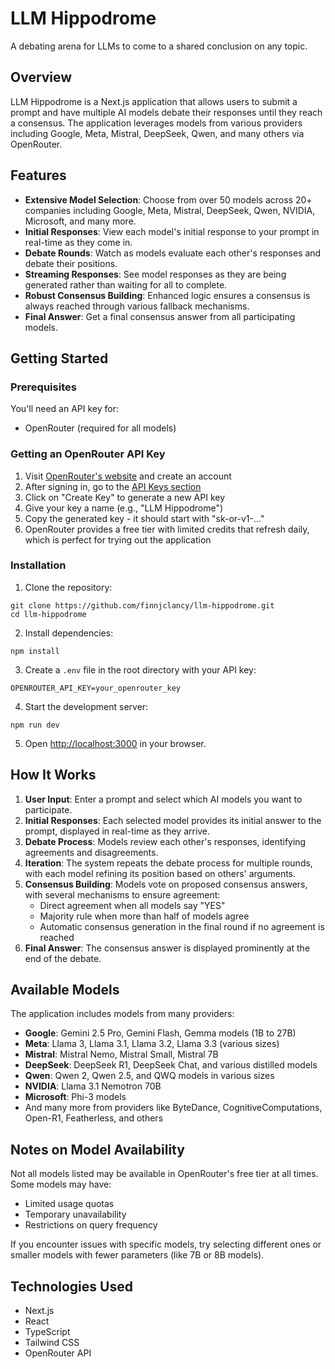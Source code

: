 # LLM Hippodrome

A debating arena for LLMs to come to a shared conclusion on any topic.

## Overview

LLM Hippodrome is a Next.js application that allows users to submit a prompt and have multiple AI models debate their responses until they reach a consensus. The application leverages models from various providers including Google, Meta, Mistral, DeepSeek, Qwen, and many others via OpenRouter.

## Features

- **Extensive Model Selection**: Choose from over 50 models across 20+ companies including Google, Meta, Mistral, DeepSeek, Qwen, NVIDIA, Microsoft, and many more.
- **Initial Responses**: View each model's initial response to your prompt in real-time as they come in.
- **Debate Rounds**: Watch as models evaluate each other's responses and debate their positions.
- **Streaming Responses**: See model responses as they are being generated rather than waiting for all to complete.
- **Robust Consensus Building**: Enhanced logic ensures a consensus is always reached through various fallback mechanisms.
- **Final Answer**: Get a final consensus answer from all participating models.

## Getting Started

### Prerequisites

You'll need an API key for:
- OpenRouter (required for all models)

### Getting an OpenRouter API Key

1. Visit [OpenRouter's website](https://openrouter.ai/) and create an account
2. After signing in, go to the [API Keys section](https://openrouter.ai/keys)
3. Click on "Create Key" to generate a new API key
4. Give your key a name (e.g., "LLM Hippodrome")
5. Copy the generated key - it should start with "sk-or-v1-..."
6. OpenRouter provides a free tier with limited credits that refresh daily, which is perfect for trying out the application

### Installation

1. Clone the repository:
```
git clone https://github.com/finnjclancy/llm-hippodrome.git
cd llm-hippodrome
```

2. Install dependencies:
```
npm install
```

3. Create a `.env` file in the root directory with your API key:
```
OPENROUTER_API_KEY=your_openrouter_key
```

4. Start the development server:
```
npm run dev
```

5. Open [http://localhost:3000](http://localhost:3000) in your browser.

## How It Works

1. **User Input**: Enter a prompt and select which AI models you want to participate.
2. **Initial Responses**: Each selected model provides its initial answer to the prompt, displayed in real-time as they arrive.
3. **Debate Process**: Models review each other's responses, identifying agreements and disagreements.
4. **Iteration**: The system repeats the debate process for multiple rounds, with each model refining its position based on others' arguments.
5. **Consensus Building**: Models vote on proposed consensus answers, with several mechanisms to ensure agreement:
   - Direct agreement when all models say "YES"
   - Majority rule when more than half of models agree
   - Automatic consensus generation in the final round if no agreement is reached
6. **Final Answer**: The consensus answer is displayed prominently at the end of the debate.

## Available Models

The application includes models from many providers:

- **Google**: Gemini 2.5 Pro, Gemini Flash, Gemma models (1B to 27B)
- **Meta**: Llama 3, Llama 3.1, Llama 3.2, Llama 3.3 (various sizes)
- **Mistral**: Mistral Nemo, Mistral Small, Mistral 7B
- **DeepSeek**: DeepSeek R1, DeepSeek Chat, and various distilled models
- **Qwen**: Qwen 2, Qwen 2.5, and QWQ models in various sizes
- **NVIDIA**: Llama 3.1 Nemotron 70B
- **Microsoft**: Phi-3 models
- And many more from providers like ByteDance, CognitiveComputations, Open-R1, Featherless, and others

## Notes on Model Availability

Not all models listed may be available in OpenRouter's free tier at all times. Some models may have:
- Limited usage quotas
- Temporary unavailability
- Restrictions on query frequency

If you encounter issues with specific models, try selecting different ones or smaller models with fewer parameters (like 7B or 8B models).

## Technologies Used

- Next.js
- React
- TypeScript
- Tailwind CSS
- OpenRouter API 